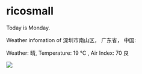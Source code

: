 # ricosmall

Today is Monday.

Weather infomation of 深圳市南山区， 广东省， 中国: 

Weather: 晴, Temperature: 19 ℃ , Air Index: 70 良

<img src="https://github-readme-stats.vercel.app/api?username=ricosmall&show_icons=true" />
